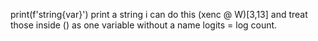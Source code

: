print(f'string{var}') print a string
i can do this (xenc @ W)[3,13] and treat those inside () as one variable without a name
logits = log count. 